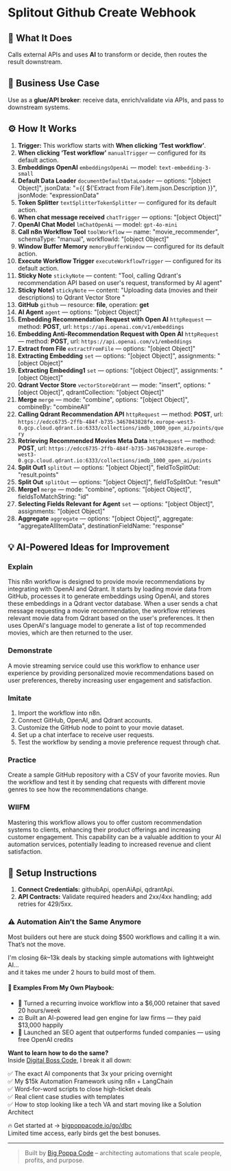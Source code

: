 # Splitout Github Create Webhook
## 🚀 What It Does
Calls external APIs and uses **AI** to transform or decide, then routes the result downstream.

## 💼 Business Use Case
Use as a **glue/API broker**: receive data, enrich/validate via APIs, and pass to downstream systems.

## ⚙️ How It Works
1. **Trigger:** This workflow starts with **When clicking ‘Test workflow’**.
2. **When clicking ‘Test workflow’** `manualTrigger` — configured for its default action.
3. **Embeddings OpenAI** `embeddingsOpenAi` — model: `text-embedding-3-small`
4. **Default Data Loader** `documentDefaultDataLoader` — options: "[object Object]", jsonData: "={{ $('Extract from File').item.json.Description }}", jsonMode: "expressionData"
5. **Token Splitter** `textSplitterTokenSplitter` — configured for its default action.
6. **When chat message received** `chatTrigger` — options: "[object Object]"
7. **OpenAI Chat Model** `lmChatOpenAi` — model: `gpt-4o-mini`
8. **Call n8n Workflow Tool** `toolWorkflow` — name: "movie_recommender", schemaType: "manual", workflowId: "[object Object]"
9. **Window Buffer Memory** `memoryBufferWindow` — configured for its default action.
10. **Execute Workflow Trigger** `executeWorkflowTrigger` — configured for its default action.
11. **Sticky Note** `stickyNote` — content: "Tool, calling Qdrant's recommendation API based on user's request, transformed by AI agent"
12. **Sticky Note1** `stickyNote` — content: "Uploading data (movies and their descriptions) to Qdrant Vector Store
"
13. **GitHub** `github` — resource: **file**, operation: **get**
14. **AI Agent** `agent` — options: "[object Object]"
15. **Embedding Recommendation Request with Open AI** `httpRequest` — method: **POST**, url: `https://api.openai.com/v1/embeddings`
16. **Embedding Anti-Recommendation Request with Open AI** `httpRequest` — method: **POST**, url: `https://api.openai.com/v1/embeddings`
17. **Extract from File** `extractFromFile` — options: "[object Object]"
18. **Extracting Embedding** `set` — options: "[object Object]", assignments: "[object Object]"
19. **Extracting Embedding1** `set` — options: "[object Object]", assignments: "[object Object]"
20. **Qdrant Vector Store** `vectorStoreQdrant` — mode: "insert", options: "[object Object]", qdrantCollection: "[object Object]"
21. **Merge** `merge` — mode: "combine", options: "[object Object]", combineBy: "combineAll"
22. **Calling Qdrant Recommendation API** `httpRequest` — method: **POST**, url: `https://edcc6735-2ffb-484f-b735-3467043828fe.europe-west3-0.gcp.cloud.qdrant.io:6333/collections/imdb_1000_open_ai/points/query`
23. **Retrieving Recommended Movies Meta Data** `httpRequest` — method: **POST**, url: `https://edcc6735-2ffb-484f-b735-3467043828fe.europe-west3-0.gcp.cloud.qdrant.io:6333/collections/imdb_1000_open_ai/points`
24. **Split Out1** `splitOut` — options: "[object Object]", fieldToSplitOut: "result.points"
25. **Split Out** `splitOut` — options: "[object Object]", fieldToSplitOut: "result"
26. **Merge1** `merge` — mode: "combine", options: "[object Object]", fieldsToMatchString: "id"
27. **Selecting Fields Relevant for Agent** `set` — options: "[object Object]", assignments: "[object Object]"
28. **Aggregate** `aggregate` — options: "[object Object]", aggregate: "aggregateAllItemData", destinationFieldName: "response"

## 💡 AI-Powered Ideas for Improvement
### Explain
This n8n workflow is designed to provide movie recommendations by integrating with OpenAI and Qdrant. It starts by loading movie data from GitHub, processes it to generate embeddings using OpenAI, and stores these embeddings in a Qdrant vector database. When a user sends a chat message requesting a movie recommendation, the workflow retrieves relevant movie data from Qdrant based on the user's preferences. It then uses OpenAI's language model to generate a list of top recommended movies, which are then returned to the user.

### Demonstrate
A movie streaming service could use this workflow to enhance user experience by providing personalized movie recommendations based on user preferences, thereby increasing user engagement and satisfaction.

### Imitate
1. Import the workflow into n8n.
2. Connect GitHub, OpenAI, and Qdrant accounts.
3. Customize the GitHub node to point to your movie dataset.
4. Set up a chat interface to receive user requests.
5. Test the workflow by sending a movie preference request through chat.

### Practice
Create a sample GitHub repository with a CSV of your favorite movies. Run the workflow and test it by sending chat requests with different movie genres to see how the recommendations change.

### WIIFM
Mastering this workflow allows you to offer custom recommendation systems to clients, enhancing their product offerings and increasing customer engagement. This capability can be a valuable addition to your AI automation services, potentially leading to increased revenue and client satisfaction.

## 🔧 Setup Instructions
1. **Connect Credentials:** githubApi, openAiApi, qdrantApi.
2. **API Contracts:** Validate required headers and 2xx/4xx handling; add retries for 429/5xx.

### ⚠️ Automation Ain’t the Same Anymore

Most builders out here are stuck doing $500 workflows and calling it a win.  
That’s not the move.  

I'm closing $6k–$13k deals by stacking simple automations with lightweight AI...  
and it takes me under 2 hours to build most of them.

#### 🧠 Examples From My Own Playbook:
- 🔁 Turned a recurring invoice workflow into a $6,000 retainer that saved 20 hours/week  
- ⚖️ Built an AI-powered lead gen engine for law firms — they paid $13,000 happily  
- 🚀 Launched an SEO agent that outperforms funded companies — using free OpenAI credits  

**Want to learn how to do the same?**  
Inside [Digital Boss Code](https://bigpoppacode.io/go/dbc), I break it all down:

✅ The exact AI components that 3x your pricing overnight  
✅ My $15k Automation Framework using n8n + LangChain  
✅ Word-for-word scripts to close high-ticket deals  
✅ Real client case studies with templates  
✅ How to stop looking like a tech VA and start moving like a Solution Architect  

🔥 Get started at → [bigpoppacode.io/go/dbc](https://bigpoppacode.io/go/dbc)  
Limited time access, early birds get the best bonuses.

---
> Built by [Big Poppa Code](https://bigpoppacode.io) – architecting automations that scale people, profits, and purpose.
